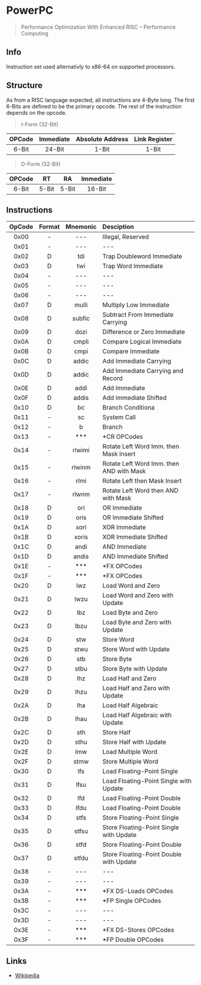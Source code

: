 # PowerPC
> Performance Optimization With Enhanced RISC – Performance Computing

## Info
Instruction set used alternativly to x86-64 on supported processors.

## Structure
As from a RISC language expected, all instructions are 4-Byte long.
The first 6-Bits are defined to be the primary opcode. The rest of the instruction depends on the opcode.

> I-Form (32-Bit)

|OPCode|Immediate|Absolute Address|Link Register|
|:-:|:-:|:-:|:-:|
|6-Bit|24-Bit|1-Bit|1-Bit|

> D-Form (32-Bit)

|OPCode|RT|RA|Immediate|
|:-:|:-:|:-:|:-:|
|6-Bit|5-Bit|5-Bit|16-Bit|

## Instructions
|OpCode|Format|Mnemonic|Desciption|
|:-:|:-:|:-:|:-|
|0x00|-|---|Illegal, Reserved|
|0x01|-|---|---|
|0x02|D|tdi|Trap Doubleword Immediate
|0x03|D|twi|Trap Word Immediate
|0x04|-|---|---|
|0x05|-|---|---|
|0x06|-|---|---|
|0x07|D|mulli|Multiply Low Immediate|
|0x08|D|subfic|Subtract From Immediate Carrying|
|0x09|D|dozi|Difference or Zero Immediate|
|0x0A|D|cmpli|Compare Logical Immediate|
|0x0B|D|cmpi|Compare Immediate|
|0x0C|D|addic|Add Immediate Carrying|
|0x0D|D|addic|Add Immediate Carrying and Record|
|0x0E|D|addi|Add Immediate|
|0x0F|D|addis|Add Immediate Shifted|
|0x10|D|bc|Branch Conditiona|
|0x11|-|sc|System Call|
|0x12|-|b|Branch|
|0x13|-|***| *CR OPCodes|
|0x14|-|rlwimi|Rotate Left Word Imm. then Mask Insert|
|0x15|-|rlwinm|Rotate Left Word Imm. then AND with Mask| 
|0x16|-|rlmi| Rotate Left then Mask Insert|
|0x17|-|rlwnm|Rotate Left Word then AND with Mask|
|0x18|D|ori|OR Immediate|
|0x19|D|oris|OR Immediate Shifted|
|0x1A|D|xori|XOR Immediate|
|0x1B|D|xoris|XOR Immediate Shifted|
|0x1C|D|andi|AND Immediate|
|0x1D|D|andis|AND Immediate Shifted|
|0x1E|-|***|*FX OPCodes|
|0x1F|-|***|*FX OPCodes|
|0x20|D|lwz|Load Word and Zero|
|0x21|D|lwzu|Load Word and Zero with Update|
|0x22|D|lbz|Load Byte and Zero|
|0x23|D|lbzu|Load Byte and Zero with Update|
|0x24|D|stw|Store Word|
|0x25|D|stwu|Store Word with Update|
|0x26|D|stb|Store Byte|
|0x27|D|stbu|Store Byte with Update|
|0x28|D|lhz|Load Half and Zero|
|0x29|D|lhzu|Load Half and Zero with Update|
|0x2A|D|lha|Load Half Algebraic|
|0x2B|D|lhau|Load Half Algebraic with Update|
|0x2C|D|sth|Store Half|
|0x2D|D|sthu|Store Half with Update|
|0x2E|D|lmw|Load Multiple Word|
|0x2F|D|stmw|Store Multiple Word|
|0x30|D|lfs|Load Floating-Point Single|
|0x31|D|lfsu|Load Floating-Point Single with Update|
|0x32|D|lfd|Load Floating-Point Double|
|0x33|D|lfdu|Load Floating-Point Double|
|0x34|D|stfs|Store Floating-Point Single|
|0x35|D|stfsu|Store Floating-Point Single with Update|
|0x36|D|stfd|Store Floating-Point Double|
|0x37|D|stfdu|Store Floating-Point Double with Update|
|0x38|-|---|---|
|0x39|-|---|---|
|0x3A|-|***|*FX DS-Loads OPCodes|
|0x3B|-|***|*FP Single OPCodes|
|0x3C|-|---|---|
|0x3D|-|---|---|
|0x3E|-|***|*FX DS-Stores OPCodes|
|0x3F|-|***|*FP Double OPCodes|

## Links
- [Wikipedia](https://en.wikipedia.org/wiki/PowerPC)
